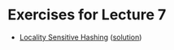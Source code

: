 # Exercises for Lecture 7

  * [Locality Sensitive Hashing](exercise-7-lsh.pdf) ([solution](exercise-7-lsh-sol.pdf))
